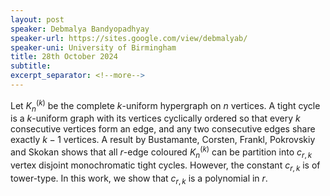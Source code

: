 ```yaml
---
layout: post
speaker: Debmalya Bandyopadhyay
speaker-url: https://sites.google.com/view/debmalyab/
speaker-uni: University of Birmingham
title: 28th October 2024
subtitle:
excerpt_separator: <!--more-->
---
```

Let $K_n^{(k)}$ be the complete $k$-uniform hypergraph on $n$ vertices. A tight cycle is a $k$-uniform graph with its vertices cyclically ordered so that every $k$ consecutive vertices form an edge, and any two consecutive edges share exactly $k-1$ vertices. A result by Bustamante, Corsten, Frankl, Pokrovskiy and Skokan shows that all $r$-edge coloured $K_{n}^{(k)}$ can be partition into $c_{r,k}$ vertex disjoint monochromatic tight cycles. However, the constant $c_{r,k}$ is of tower-type. In this work, we show that $c_{r,k}$ is a polynomial in $r$. 
<!--more-->
